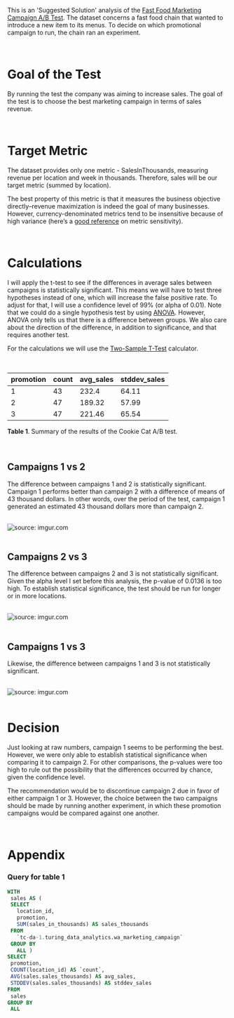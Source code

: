 This is an 'Suggested Solution' analysis of the [Fast Food Marketing Campaign A/B Test](https://www.kaggle.com/datasets/chebotinaa/fast-food-marketing-campaign-ab-test). The dataset concerns a fast food chain that wanted to introduce a new item to its menus. To decide on which promotional campaign to run, the chain ran an experiment.

<br>

# Goal of the Test

By running the test the company was aiming to increase sales. The goal of the test is to choose the best marketing campaign in terms of sales revenue.

<br>

# Target Metric

The dataset provides only one metric - SalesInThousands, measuring revenue per location and week in thousands. Therefore, sales will be our target metric (summed by location).

The best property of this metric is that it measures the business objective directly–revenue maximization is indeed the goal of many businesses. However, currency-denominated metrics tend to be insensitive because of high variance (here’s a [good reference](https://www.microsoft.com/en-us/research/group/experimentation-platform-exp/articles/beyond-power-analysis-metric-sensitivity-in-a-b-tests/) on metric sensitivity).

<br>

# Calculations

I will apply the t-test to see if the differences in average sales between campaigns is statistically significant. This means we will have to test three hypotheses instead of one, which will increase the false positive rate. To adjust for that, I will use a confidence level of 99% (or alpha of 0.01). Note that we could do a single hypothesis test by using [ANOVA](https://www.scribbr.com/statistics/one-way-anova/). However, ANOVA only tells us that there is a difference between groups. We also care about the direction of the difference, in addition to significance, and that requires another test.

For the calculations we will use the [Two-Sample T-Test](https://www.evanmiller.org/ab-testing/t-test.html) calculator.

<br>

| promotion  | count | avg_sales | stddev_sales |
| ----------- | ----------- | ----------- | ----------- |
| 1 | 43 | 232.4 | 64.11 |
| 2 | 47 | 189.32 | 57.99 |
| 3| 47 | 221.46 | 65.54 |

**Table 1**. Summary of the results of the Cookie Cat A/B test.

<br>

## Campaigns 1 vs 2

The difference between campaigns 1 and 2 is statistically significant. Campaign 1 performs better than campaign 2 with a difference of means of 43 thousand dollars. In other words, over the period of the test, campaign 1 generated an estimated 43 thousand dollars more than campaign 2.

<br>

<div><img src="https://i.imgur.com/7mp02ca.png" title="source: imgur.com"/></div>

<br>

## Campaigns 2 vs 3

The difference between campaigns 2 and 3 is not statistically significant. Given the alpha level I set before this analysis, the p-value of 0.0136 is too high. To establish statistical significance, the test should be run for longer or in more locations.

<br>

<div><img src="https://i.imgur.com/mS0Qi4L.png" title="source: imgur.com"/></div>

<br>

## Campaigns 1 vs 3

Likewise, the difference between campaigns 1 and 3 is not statistically significant.

<br>

<div><img src="https://i.imgur.com/tuVyzTk.png" title="source: imgur.com"/></div>

<br>

# Decision

Just looking at raw numbers, campaign 1 seems to be performing the best. However, we were only able to establish statistical significance when comparing it to campaign 2. For other comparisons, the p-values were too high to rule out the possibility that the differences occurred by chance, given the confidence level.

The recommendation would be to discontinue campaign 2 due in favor of either campaign 1 or 3. However, the choice between the two campaigns should be made by running another experiment, in which these promotion campaigns would be compared against one another.

<br>

# Appendix

### Query for table 1

```sql
WITH
 sales AS (
 SELECT
   location_id,
   promotion,
   SUM(sales_in_thousands) AS sales_thousands
 FROM
   `tc-da-1.turing_data_analytics.wa_marketing_campaign`
 GROUP BY
   ALL )
SELECT
 promotion,
 COUNT(location_id) AS `count`,
 AVG(sales.sales_thousands) AS avg_sales,
 STDDEV(sales.sales_thousands) AS stddev_sales
FROM
 sales
GROUP BY
 ALL
```

